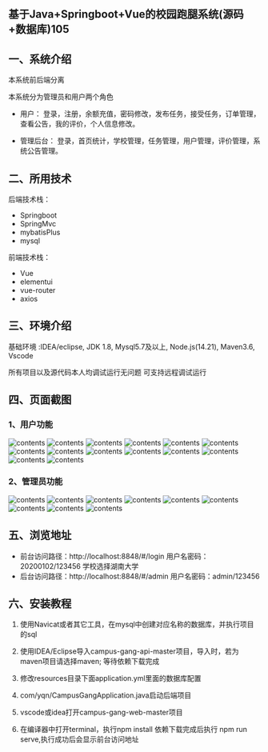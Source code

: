 ## 基于Java+Springboot+Vue的校园跑腿系统(源码+数据库)105

## 一、系统介绍
本系统前后端分离

本系统分为管理员和用户两个角色

- 用户：
登录，注册，余额充值，密码修改，发布任务，接受任务，订单管理，查看公告，我的评价，个人信息修改。

- 管理后台：
登录，首页统计，学校管理，任务管理，用户管理，评价管理，系统公告管理。

## 二、所用技术
后端技术栈：
- Springboot
- SpringMvc
- mybatisPlus
- mysql

前端技术栈：
- Vue
- elementui
- vue-router
- axios

## 三、环境介绍
基础环境 :IDEA/eclipse, JDK 1.8, Mysql5.7及以上, Node.js(14.21), Maven3.6, Vscode

所有项目以及源代码本人均调试运行无问题 可支持远程调试运行

## 四、页面截图
### 1、用户功能
![contents](./picture/picture1.png)
![contents](./picture/picture2.png)
![contents](./picture/picture3.png)
![contents](./picture/picture4.png)
![contents](./picture/picture5.png)
![contents](./picture/picture6.png)
![contents](./picture/picture7.png)
![contents](./picture/picture8.png)
![contents](./picture/picture9.png)
![contents](./picture/picture10.png)
![contents](./picture/picture11.png)
![contents](./picture/picture12.png)
![contents](./picture/picture13.png)
![contents](./picture/picture14.png)

### 2、管理员功能
![contents](./picture/picture15.png)
![contents](./picture/picture16.png)
![contents](./picture/picture17.png)
![contents](./picture/picture18.png)
![contents](./picture/picture19.png)
![contents](./picture/picture20.png)
![contents](./picture/picture21.png)
![contents](./picture/picture22.png)
![contents](./picture/picture23.png)

## 五、浏览地址

- 前台访问路径：http://localhost:8848/#/login
  用户名密码：20200102/123456  学校选择湖南大学
- 后台访问路径：http://localhost:8848/#/admin
  用户名密码：admin/123456

## 六、安装教程

1. 使用Navicat或者其它工具，在mysql中创建对应名称的数据库，并执行项目的sql

2. 使用IDEA/Eclipse导入campus-gang-api-master项目，导入时，若为maven项目请选择maven; 等待依赖下载完成

3. 修改resources目录下面application.yml里面的数据库配置

4. com/yqn/CampusGangApplication.java启动后端项目

5. vscode或idea打开campus-gang-web-master项目

6. 在编译器中打开terminal，执行npm install 依赖下载完成后执行 npm run serve,执行成功后会显示前台访问地址

